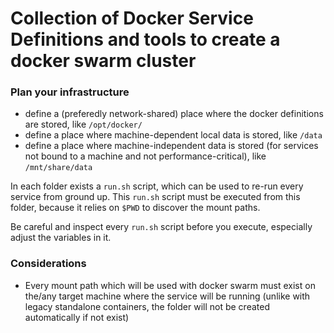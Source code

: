# Collection of Docker Service Definitions and tools to create a docker swarm cluster

### Plan your infrastructure 
- define a (preferedly network-shared) place where the docker definitions are stored, like `/opt/docker/`
- define a place where machine-dependent local data is stored, like `/data`
- define a place where machine-independent data is stored (for services not bound to a machine and not performance-critical), like `/mnt/share/data`

In each folder exists a `run.sh` script, which can be used to re-run every service from ground up.
This `run.sh` script must be executed from this folder, because it relies on `$PWD` to discover the mount paths.

Be careful and inspect every `run.sh` script before you execute, especially adjust the variables in it.

### Considerations
- Every mount path which will be used with docker swarm must exist on the/any target machine where the service will be running (unlike with legacy standalone containers, the folder will not be created automatically if not exist)

